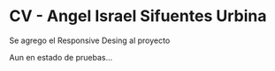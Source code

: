 # CV - Angel Israel Sifuentes Urbina
Se agrego el Responsive Desing
al proyecto

Aun en estado de pruebas...
